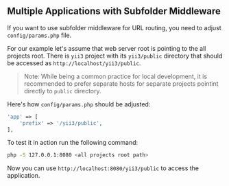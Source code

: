 ## Multiple Applications with Subfolder Middleware

If you want to use subfolder middleware for URL routing, you need to adjust `config/params.php` file.

For our example let's assume that web server root is pointing to the all projects root. There is `yii3` project with its `yii3/public` directory that should be accessed as `http://localhost/yii3/public`.

> Note: While being a common practice for local development, it is recommended to prefer separate hosts for separate projects pointint directly to `public` directory.

Here's how `config/params.php` should be adjusted:

```php
'app' => [
    'prefix' => '/yii3/public',
],
```

To test it in action run the following command:

```bash
php -S 127.0.0.1:8080 <all projects root path>
```

Now you can use `http://localhost:8080/yii3/public` to access the application.
